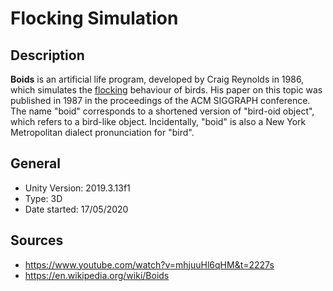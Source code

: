 # Flocking Simulation
## Description
**Boids** is an artificial life program, developed by Craig Reynolds in 1986, which simulates the [flocking](https://en.wikipedia.org/wiki/Flocking_(behavior) "Flocking (behavior)") behaviour of birds. His paper on this topic was published in 1987 in the proceedings of the ACM SIGGRAPH conference. The name "boid" corresponds to a shortened version of "bird-oid object", which refers to a bird-like object. Incidentally, "boid" is also a New York Metropolitan dialect pronunciation for "bird".
## General
- Unity Version: 2019.3.13f1
- Type: 3D
- Date started: 17/05/2020
## Sources
- https://www.youtube.com/watch?v=mhjuuHl6qHM&t=2227s
- https://en.wikipedia.org/wiki/Boids
<!--stackedit_data:
eyJoaXN0b3J5IjpbMTE2ODQ3MTI2NV19
-->